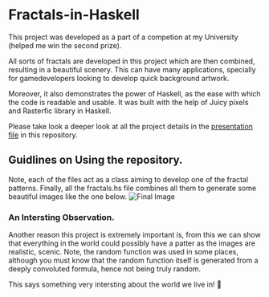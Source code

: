 # Fractals-in-Haskell

This project was developed as a part of a competion at my University (helped me win the second prize).

All sorts of fractals are developed in this project which are then combined, resulting in a beautiful scenery. This can have many applications, specially for gamedevelopers looking to develop quick background artwork.

Moreover, it also demonstrates the power of Haskell, as the ease with which the code is readable and usable. It was built with the help of Juicy pixels and Rasterfic library in Haskell.

Please take look a deeper look at all the project details in the [presentation file](https://github.com/TGDivy/Fractals-in-Haskell/blob/master/Haskell%20Competition.pdf) in this repository.

## Guidlines on Using the repository.

Note, each of the files act as a class aiming to develop one of the fractal patterns. Finally, all the fractals.hs file combines all them to generate some beautiful images like the one below.
![Final Image](https://github.com/TGDivy/Fractals-in-Haskell/blob/master/Final.png?raw=true)

### An Intersting Observation.

Another reason this project is extremely important is, from this we can show that everything in the world could possibly have a patter as the images are realistic, scenic. Note, the random function was used in some places, although you must know that the random function itself is generated from a deeply convoluted formula, hence not being truly random.

This says something very intersting about the world we live in!
:grimacing:
